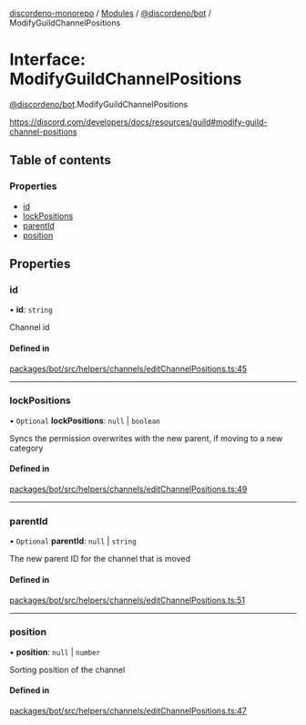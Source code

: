 [discordeno-monorepo](../README.md) / [Modules](../modules.md) / [@discordeno/bot](../modules/discordeno_bot.md) / ModifyGuildChannelPositions

# Interface: ModifyGuildChannelPositions

[@discordeno/bot](../modules/discordeno_bot.md).ModifyGuildChannelPositions

https://discord.com/developers/docs/resources/guild#modify-guild-channel-positions

## Table of contents

### Properties

- [id](discordeno_bot.ModifyGuildChannelPositions.md#id)
- [lockPositions](discordeno_bot.ModifyGuildChannelPositions.md#lockpositions)
- [parentId](discordeno_bot.ModifyGuildChannelPositions.md#parentid)
- [position](discordeno_bot.ModifyGuildChannelPositions.md#position)

## Properties

### id

• **id**: `string`

Channel id

#### Defined in

[packages/bot/src/helpers/channels/editChannelPositions.ts:45](https://github.com/deepsarda/discordeno/blob/c6dc30bb/packages/bot/src/helpers/channels/editChannelPositions.ts#L45)

---

### lockPositions

• `Optional` **lockPositions**: `null` \| `boolean`

Syncs the permission overwrites with the new parent, if moving to a new category

#### Defined in

[packages/bot/src/helpers/channels/editChannelPositions.ts:49](https://github.com/deepsarda/discordeno/blob/c6dc30bb/packages/bot/src/helpers/channels/editChannelPositions.ts#L49)

---

### parentId

• `Optional` **parentId**: `null` \| `string`

The new parent ID for the channel that is moved

#### Defined in

[packages/bot/src/helpers/channels/editChannelPositions.ts:51](https://github.com/deepsarda/discordeno/blob/c6dc30bb/packages/bot/src/helpers/channels/editChannelPositions.ts#L51)

---

### position

• **position**: `null` \| `number`

Sorting position of the channel

#### Defined in

[packages/bot/src/helpers/channels/editChannelPositions.ts:47](https://github.com/deepsarda/discordeno/blob/c6dc30bb/packages/bot/src/helpers/channels/editChannelPositions.ts#L47)
